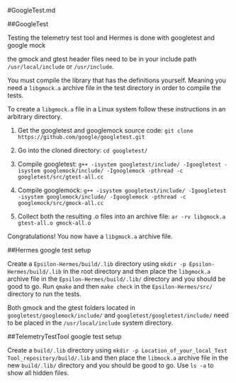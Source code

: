 #GoogleTest.md

##GoogleTest 

Testing the telemetry test tool and Hermes is done with googletest and google mock 

the gmock and gtest header files need to be in your include path `/usr/local/include` or `/usr/include`.

You must compile the library that has the definitions yourself.
Meaning you need a `libgmock.a` archive file in the test directory in order to compile the tests.

To create a `libgmock.a` file in a Linux system follow these instructions in an arbitrary directory.

1. Get the googletest and googlemock source code:
    `git clone https://github.com/google/googletest.git`

2. Go into the cloned directory:
    `cd googletest/`

3. Compile googletest:
    `g++ -isystem googletest/include/ -Igoogletest -isystem googlemock/include/ -Igooglemock -pthread -c googletest/src/gtest-all.cc`

4. Compile googlemock:
    `g++ -isystem googletest/include/ -Igoogletest -isystem googlemock/include/ -Igooglemock -pthread -c googlemock/src/gmock-all.cc`

5. Collect both the resulting .o files into an archive file:
    `ar -rv libgmock.a gtest-all.o gmock-all.o`

Congratulations! You now have a `libgmock.a` archive file.

##Hermes google test setup

Create a `Epsilon-Hermes/build/.lib` directory using `mkdir -p Epsilon-Hermes/build/.lib` in the root directory and then place the `libgmock.a` archive file in the `Epsilon-Hermes/build/.lib/` directory and you should be good to go.
Run `qmake` and then `make check` in the `Epsilon-Hermes/src/` directory to run the tests.

Both gmock and the gtest folders located in `googletest/googlemock/include/` and `googletest/googletest/include/` need to be placed in the `/usr/local/include` system directory.

##TelemetryTestTool google test setup 

Create a `build/.lib` directory using `mkdir -p Location_of_your_local_Test Tool_repository/build/.lib` and then place the `libmock.a` archive file in the new `build/.lib/` directory and you should be good to go.
Use `ls -a` to show all hidden files.



